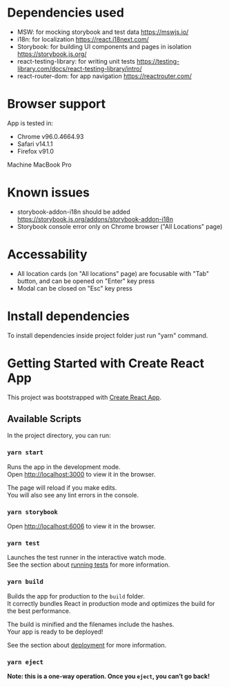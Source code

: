 # Dependencies used
- MSW: for mocking storybook and test data https://mswjs.io/
- i18n: for localization https://react.i18next.com/
- Storybook: for building UI components and pages in isolation https://storybook.js.org/
- react-testing-library: for writing unit tests https://testing-library.com/docs/react-testing-library/intro/
- react-router-dom: for app navigation https://reactrouter.com/

# Browser support
App is tested in:
- Chrome v96.0.4664.93 
- Safari  v14.1.1
- Firefox v91.0 

Machine MacBook Pro

# Known issues
- storybook-addon-i18n should be added https://storybook.js.org/addons/storybook-addon-i18n
- Storybook console error only on Chrome browser ("All Locations" page)

# Accessability
- All location cards (on "All locations" page) are focusable with "Tab" button, and can be opened on "Enter" key press
- Modal can be closed on "Esc" key press

# Install dependencies
To install dependencies inside project folder just run "yarn" command.

# Getting Started with Create React App

This project was bootstrapped with [Create React App](https://github.com/facebook/create-react-app).

## Available Scripts

In the project directory, you can run:

### `yarn start`

Runs the app in the development mode.\
Open [http://localhost:3000](http://localhost:3000) to view it in the browser.

The page will reload if you make edits.\
You will also see any lint errors in the console.

### `yarn storybook`

Open [http://localhost:6006](http://localhost:6006) to view it in the browser.

### `yarn test`

Launches the test runner in the interactive watch mode.\
See the section about [running tests](https://facebook.github.io/create-react-app/docs/running-tests) for more information.

### `yarn build`

Builds the app for production to the `build` folder.\
It correctly bundles React in production mode and optimizes the build for the best performance.

The build is minified and the filenames include the hashes.\
Your app is ready to be deployed!

See the section about [deployment](https://facebook.github.io/create-react-app/docs/deployment) for more information.

### `yarn eject`

**Note: this is a one-way operation. Once you `eject`, you can’t go back!**
